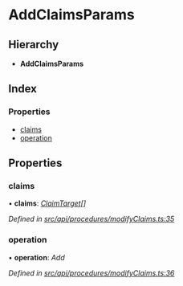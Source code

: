 # AddClaimsParams

## Hierarchy

* **AddClaimsParams**

## Index

### Properties

* [claims](addclaimsparams.md#claims)
* [operation](addclaimsparams.md#operation)

## Properties

### claims

• **claims**: [_ClaimTarget_](claimtarget.md)_\[\]_

_Defined in_ [_src/api/procedures/modifyClaims.ts:35_](https://github.com/PolymathNetwork/polymesh-sdk/blob/da32f46a/src/api/procedures/modifyClaims.ts#L35)

### operation

• **operation**: _Add_

_Defined in_ [_src/api/procedures/modifyClaims.ts:36_](https://github.com/PolymathNetwork/polymesh-sdk/blob/da32f46a/src/api/procedures/modifyClaims.ts#L36)

